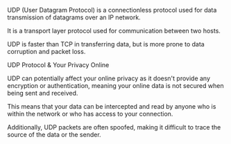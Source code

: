   

UDP (User Datagram Protocol) is a connectionless protocol used for data transmission of datagrams over an IP network. 

It is a transport layer protocol used for communication between two hosts. 

UDP is faster than TCP in transferring data, but is more prone to data corruption and packet loss.

  

UDP Protocol & Your Privacy Online

  

UDP can potentially affect your online privacy as it doesn't provide any encryption or authentication, meaning your online data is not secured when being sent and received. 

This means that your data can be intercepted and read by anyone who is within the network or who has access to your connection. 

Additionally, UDP packets are often spoofed, making it difficult to trace the source of the data or the sender.